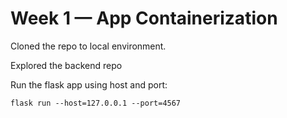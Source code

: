 # Week 1 — App Containerization


Cloned the repo to local environment.

Explored the backend repo

Run the flask app using host and port:

```
flask run --host=127.0.0.1 --port=4567

```




```
```

